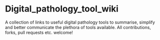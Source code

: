 # Digital_pathology_tool_wiki
A collection of links to useful digital pathology tools to summarise, simplify and better communicate the plethora of tools available. All contributions, forks, pull requests etc. welcome! 
